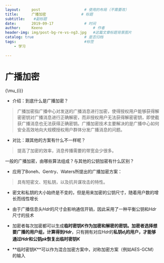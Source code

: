 ```yaml
---
layout:     post   				    # 使用的布局（不需要改）
title:      广播加密 				# 标题 
subtitle:    #副标题
date:       2019-09-17 				# 时间
author:     Keeno 						# 作者
header-img: img/post-bg-re-vs-ng3.jpg 	#这篇文章标题背景图片
catalog: true 						# 是否归档
tags:								#标签
    - 学习
    
---
```


# 广播加密
\{\mu_{i}\}
- 介绍：到底什么是广播加密？
> 广播加密指广播中心对发送的广播消息进行加密，使得授权用户能够获得解密密钥对广播消息进行正确解密，而非授权用户无法获得解密密钥，即使截获广播消息也无法获得正确密钥。广播加密技术主要解决的是广播中心如何安全高效地向大规模授权用户群体分发广播消息的问题。

- 对比：跟其他的方案有什么不一样呢？
> 提高了加密的效率，消息传播需要的带宽会少很多。

一般的广播加密，由哪些算法组成？与其他的公钥加密有什么区别？

- 应用了Boneh、Gentry、Waters所提出的广播加密方案：
> 具有短密文、短私钥，以及抗共谋攻击的特性。

- 密文和私钥的大小始终是不变的，但是用来加密的公钥尺寸，随着用户数的增长而线性增长

- 由于广播信息头$Hdr$的尺寸会影响通信开销，因此采用了一种平衡公钥和$Hdr$尺寸的技术

- 加密者每次加密都可以生成**临时密钥$K$**作为加密和解密的密钥。加密者选择想要广播的用户组，计算得到**$Hdr$**，只有拥有对应$Hdr$的**私钥$d_i$**的用户，才能够通过$Hdr$和公钥$pk$恢复出**临时密钥$K$**
- **临时密钥$K$**可以作为混合加密方案中，对称加密方案（例如AES-GCM）的输入

